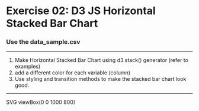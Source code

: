 # Exercise 02: D3 JS Horizontal Stacked Bar Chart

### Use the data_sample.csv

<hr>
<ol>
<li> Make Horizontal Stacked Bar Chart using d3.stack() generator (refer to examples)</li>
<li>add a different color for each variable (column)</li>
<li>
Use styling and transition methods to make the stacked bar chart look good.
</li>

</ol>
<hr>


SVG viewBox(0 0 1000 800)
